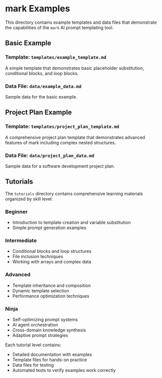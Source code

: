 # mark Examples

This directory contains example templates and data files that demonstrate the capabilities of the `mark` AI prompt templating tool.

## Basic Example

### Template: `templates/example_template.md`
A simple template that demonstrates basic placeholder substitution, conditional blocks, and loop blocks.

### Data File: `data/example_data.md`
Sample data for the basic example.

## Project Plan Example

### Template: `templates/project_plan_template.md`
A comprehensive project plan template that demonstrates advanced features of mark including complex nested structures.

### Data File: `data/project_plan_data.md`
Sample data for a software development project plan.

## Tutorials

The `tutorials` directory contains comprehensive learning materials organized by skill level:

### Beginner
- Introduction to template creation and variable substitution
- Simple prompt generation examples

### Intermediate
- Conditional blocks and loop structures
- File inclusion techniques
- Working with arrays and complex data

### Advanced
- Template inheritance and composition
- Dynamic template selection
- Performance optimization techniques

### Ninja
- Self-optimizing prompt systems
- AI agent orchestration
- Cross-domain knowledge synthesis
- Adaptive prompt strategies

Each tutorial level contains:
- Detailed documentation with examples
- Template files for hands-on practice
- Data files for testing
- Automated tests to verify examples work correctly